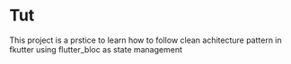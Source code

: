 # Tut
This project is a prstice to learn how to follow clean achitecture pattern in fkutter 
using flutter_bloc as state management 
